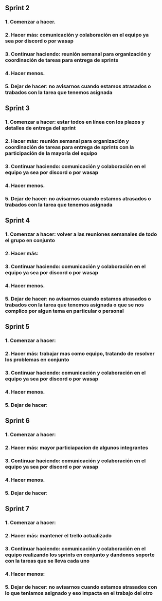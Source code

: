 ## Sprint 2

### 1. Comenzar a hacer.

### 2. Hacer más: comunicación y colaboración en el equipo ya sea por discord o por wasap

### 3. Continuar haciendo: reunión semanal para organización y coordinación de tareas para entrega de sprints 

### 4. Hacer menos.

### 5. Dejar de hacer: no avisarnos cuando estamos atrasados o trabados con la tarea que tenemos asignada


## Sprint 3

### 1. Comenzar a hacer: estar todos en línea con los plazos y detalles de entrega del sprint 

### 2. Hacer más: reunión semanal para organización y coordinación de tareas para entrega de sprints con la participación de la mayoría del equipo

### 3. Continuar haciendo: comunicación y colaboración en el equipo ya sea por discord o por wasap

### 4. Hacer menos.

### 5. Dejar de hacer: no avisarnos cuando estamos atrasados o trabados con la tarea que tenemos asignada


## Sprint 4

### 1. Comenzar a hacer: volver a las reuniones semanales de todo el grupo en conjunto 

### 2. Hacer más: 

### 3. Continuar haciendo: comunicación y colaboración en el equipo ya sea por discord o por wasap

### 4. Hacer menos.

### 5. Dejar de hacer: no avisarnos cuando estamos atrasados o trabados con la tarea que tenemos asignada o que se nos complico por algun tema en particular o personal

## Sprint 5

### 1. Comenzar a hacer:  

### 2. Hacer más: trabajar mas como equipo, tratando de resolver los problemas en conjunto 

### 3. Continuar haciendo: comunicación y colaboración en el equipo ya sea por discord o por wasap

### 4. Hacer menos.

### 5. Dejar de hacer: 


## Sprint 6

### 1. Comenzar a hacer:  

### 2. Hacer más: mayor particiapacion de algunos integrantes

### 3. Continuar haciendo: comunicación y colaboración en el equipo ya sea por discord o por wasap

### 4. Hacer menos.

### 5. Dejar de hacer: 


## Sprint 7

### 1. Comenzar a hacer:  

### 2. Hacer más: mantener el trello actualizado

### 3. Continuar haciendo: comunicación y colaboración en el equipo realizando los sprints en conjunto y dandonos soporte con la tareas que se lleva cada uno 

### 4. Hacer menos: 

### 5. Dejar de hacer: no avisarnos cuando estamos atrasados con lo que teniamos asignado y eso impacta en el trabajo del otro